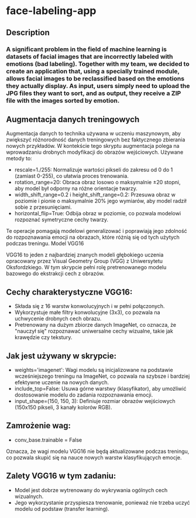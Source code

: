 # face-labeling-app

## Description
### A significant problem in the field of machine learning is datasets of facial images that are incorrectly labeled with emotions (bad labeling). Together with my team, we decided to create an application that, using a specially trained module, allows facial images to be reclassified based on the emotions they actually display. As input, users simply need to upload the JPG files they want to sort, and as output, they receive a ZIP file with the images sorted by emotion.



## **Augmentacja danych treningowych**

Augmentacja danych to technika używana w uczeniu maszynowym, aby zwiększyć różnorodność danych treningowych bez faktycznego zbierania nowych przykładów. W kontekście tego skryptu augmentacja polega na wprowadzaniu drobnych modyfikacji do obrazów wejściowych. Używane metody to:

- rescale=1./255: Normalizuje wartości pikseli do zakresu od 0 do 1 (zamiast 0-255), co ułatwia proces trenowania.
- rotation_range=20: Obraca obraz losowo o maksymalnie ±20 stopni, aby model był odporny na różne orientacje twarzy.
- width_shift_range=0.2 i height_shift_range=0.2: Przesuwa obraz w poziomie i pionie o maksymalnie 20% jego wymiarów, aby model radził sobie z przesunięciami.
- horizontal_flip=True: Odbija obraz w poziomie, co pozwala modelowi rozpoznać symetryczne cechy twarzy.

Te operacje pomagają modelowi generalizować i poprawiają jego zdolność do rozpoznawania emocji na obrazach, które różnią się od tych użytych podczas treningu.
Model VGG16

VGG16 to jeden z najbardziej znanych modeli głębokiego uczenia opracowany przez Visual Geometry Group (VGG) z Uniwersytetu Oksfordzkiego. W tym skrypcie pełni rolę pretrenowanego modelu bazowego do ekstrakcji cech z obrazów.

## **Cechy charakterystyczne VGG16:**
- Składa się z 16 warstw konwolucyjnych i w pełni połączonych.
- Wykorzystuje małe filtry konwolucyjne (3x3), co pozwala na uchwycenie drobnych cech obrazu.
- Pretrenowany na dużym zbiorze danych ImageNet, co oznacza, że "nauczył się" rozpoznawać uniwersalne cechy wizualne, takie jak krawędzie czy tekstury.

## **Jak jest używany w skrypcie:**
- weights='imagenet': Wagi modelu są inicjalizowane na podstawie wcześniejszego treningu na ImageNet, co pozwala na szybsze i bardziej efektywne uczenie na nowych danych.
- include_top=False: Usuwa górne warstwy (klasyfikator), aby umożliwić dostosowanie modelu do zadania rozpoznawania emocji.
- input_shape=(150, 150, 3): Definiuje rozmiar obrazów wejściowych (150x150 pikseli, 3 kanały kolorów RGB).

## **Zamrożenie wag:**

- conv_base.trainable = False

Oznacza, że wagi modelu VGG16 nie będą aktualizowane podczas treningu, co pozwala skupić się na nauce nowych warstw klasyfikujących emocje.

## **Zalety VGG16 w tym zadaniu:**

- Model jest dobrze wytrenowany do wykrywania ogólnych cech wizualnych.
- Jego wykorzystanie przyspiesza trenowanie, ponieważ nie trzeba uczyć modelu od podstaw (transfer learning).
